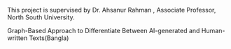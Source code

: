 This project is supervised by Dr. Ahsanur Rahman , Associate Professor, North South University.

Graph-Based Approach to Differentiate Between AI-generated and Human-written Texts(Bangla)